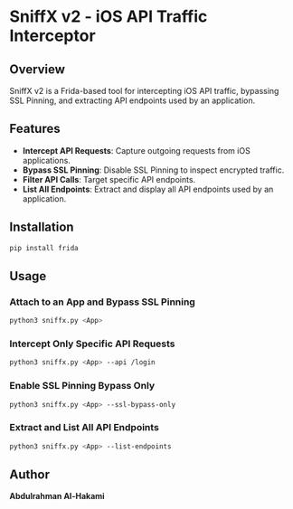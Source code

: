 # SniffX v2 - iOS API Traffic Interceptor

## Overview
SniffX v2 is a Frida-based tool for intercepting iOS API traffic, bypassing SSL Pinning, and extracting API endpoints used by an application.

## Features
- **Intercept API Requests**: Capture outgoing requests from iOS applications.
- **Bypass SSL Pinning**: Disable SSL Pinning to inspect encrypted traffic.
- **Filter API Calls**: Target specific API endpoints.
- **List All Endpoints**: Extract and display all API endpoints used by an application.

## Installation
```sh
pip install frida
```

## Usage
### Attach to an App and Bypass SSL Pinning
```sh
python3 sniffx.py <App>
```

### Intercept Only Specific API Requests
```sh
python3 sniffx.py <App> --api /login
```

### Enable SSL Pinning Bypass Only
```sh
python3 sniffx.py <App> --ssl-bypass-only
```

### Extract and List All API Endpoints
```sh
python3 sniffx.py <App> --list-endpoints
```

## Author
**Abdulrahman Al-Hakami**

